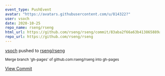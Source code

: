 ```yaml
---
event_type: PushEvent
avatar: "https://avatars.githubusercontent.com/u/814322?"
user: vsoch
date: 2020-10-25
repo_name: rseng/rseng
html_url: https://github.com/rseng/rseng/commit/83aba2f66a63b413865889a7f0b54b8c68548a7a
repo_url: https://github.com/rseng/rseng
---
```


<a href='https://github.com/vsoch' target='_blank'>vsoch</a> pushed to <a href='https://github.com/rseng/rseng' target='_blank'>rseng/rseng</a>

<small>Merge branch 'gh-pages' of github.com:rseng/rseng into gh-pages</small>

<a href='https://github.com/rseng/rseng/commit/83aba2f66a63b413865889a7f0b54b8c68548a7a' target='_blank'>View Commit</a>